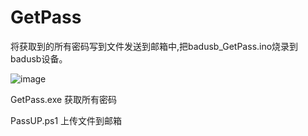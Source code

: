 # GetPass
将获取到的所有密码写到文件发送到邮箱中,把badusb_GetPass.ino烧录到badusb设备。


![image](https://github.com/kissgeek/GetPass/blob/master/image/GetPass.png)


GetPass.exe
获取所有密码


PassUP.ps1
上传文件到邮箱

